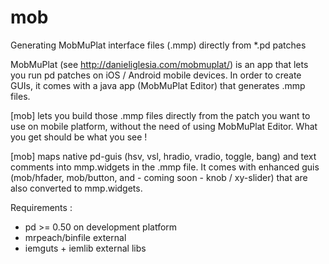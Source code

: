 # mob
Generating MobMuPlat interface files (.mmp) directly from *.pd patches

MobMuPlat (see http://danieliglesia.com/mobmuplat/) is an app that lets you run pd patches on iOS / Android mobile devices.
In order to create GUIs, it comes with a java app (MobMuPlat Editor) that generates .mmp files.

[mob] lets you build those .mmp files directly from the patch you want to use on mobile platform, without the need of using MobMuPlat Editor. What you get should be what you see !

[mob] maps native pd-guis (hsv, vsl, hradio, vradio, toggle, bang) and text comments into mmp.widgets in the .mmp file.
It comes with enhanced guis (mob/hfader, mob/button, and - coming soon - knob / xy-slider) that are also converted to mmp.widgets.

Requirements :
- pd >= 0.50 on development platform
- mrpeach/binfile external
- iemguts + iemlib external libs
